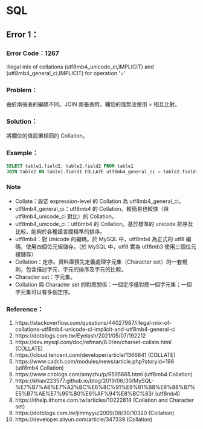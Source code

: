 # SQL
## Error 1：
### Error Code：1267
Illegal mix of collations (utf8mb4_unicode_ci,IMPLICIT) and (utf8mb4_general_ci,IMPLICIT) for operation '='
### Problem：
由於兩張表的編碼不同。JOIN 兩張表時，欄位的值無法使用 = 相互比對。
### Solution：
將欄位的值設置相同的 Collation。
### Example：
```SQL
SELECT table1.field2, table2.field2 FROM table1 
JOIN table2 ON table1.field1 COLLATE utf8mb4_general_ci = table2.field1 COLLATE utf8mb4_general_ci;
```
### Note
* Collate：設定 expression-level 的 Collation 為 utf8mb4_general_ci。
* utf8mb4_general_ci：utf8mb4 的 Collation。較簡易也較快（與 utf8mb4_unicode_ci 對比）的 Collation。
* utf8mb4_unicode_ci：utf8mb4 的 Collation。基於標準的 unicode 排序及比較，能夠於各種語言間精準的排序。
* utf8mb4：對 Unicode 的編碼。於 MySQL 中，utf8mb4 為正式的 utf8 編碼，使用四個位元組儲存。（於 MySQL 中，utf8 實為 utf8mb3 使用三個位元組儲存）
* Collation：定序。資料庫預先定義處理字元集（Character set）的一套規則，包含描述字元、字元的排序及字元的比較。
* Character set：字元集。
* Collation 與 Character set 的對應關係：一個定序僅對應一個字元集；一個字元集可以有多個定序。
### Reference：
<ol>
    <li>https://stackoverflow.com/questions/44027987/illegal-mix-of-collations-utf8mb4-unicode-ci-implicit-and-utf8mb4-general-ci</li>
    <li>https://dotblogs.com.tw/Eyelash/2021/05/07/192212</li>
    <li>https://dev.mysql.com/doc/refman/8.0/en/charset-collate.html (COLLATE)</li>
    <li>https://cloud.tencent.com/developer/article/1366841 (COLLATE)</li>
    <li>https://www.cadch.com/modules/news/article.php?storyid=198 (utf8mb4 Collation)</li>
    <li>https://www.cnblogs.com/amyzhu/p/9595665.html (utf8mb4 Collation)</li>
    <li>https://khiav223577.github.io/blog/2019/06/30/MySQL-%E7%B7%A8%E7%A2%BC%E6%8C%91%E9%81%B8%E8%88%87%E5%B7%AE%E7%95%B0%E6%AF%94%E8%BC%83/ (utf8mb4)</li>
    <li>https://ithelp.ithome.com.tw/articles/10222814 (Collation and Character set)</li>
    <li>https://dotblogs.com.tw/jimmyyu/2009/08/30/10320 (Collation)</li>
    <li>https://developer.aliyun.com/article/347339 (Collation)</li>
</ol>